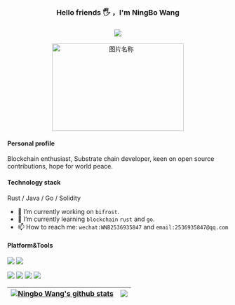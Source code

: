 <div  align="center">    
  <h3>Hello friends 🖐️ ，I'm NingBo Wang<h3>
   <img src="https://komarev.com/ghpvc/?username=hqwangningbo&style=flat-square&color=brightgreen"/>
</div>
 
 <div  align="center">    
 <img src="https://user-images.githubusercontent.com/21078112/163754171-0e917f6d-22e9-4add-8705-b664d12949a6.gif" width = "300" height = "200" alt="图片名称" align=center />
</div>

#### Personal profile

Blockchain enthusiast, Substrate chain developer, keen on open source contributions, hope for world peace.

#### Technology stack
Rust / Java / Go / Solidity
    
- 🔭 I’m currently working on `bifrost`.
- 🌱 I’m currently learning `blockchain` `rust` and `go`.
- 📫 How to reach me: `wechat:WNB2536935847` and `email:2536935847@qq.com`
<!--
Here are some ideas to get you started:
- 🔭 I’m currently working on ...
- 🌱 I’m currently learning ...
- 👯 I’m looking to collaborate on ...
- 🤔 I’m looking for help with ...
- 💬 Ask me about ...
- 📫 How to reach me: ...
- 😄 Pronouns: ...
- ⚡ Fun fact: ...
-->

#### Platform&Tools

[![](https://img.shields.io/badge/macOS-Monterey-FD6585?style=flat-square&logo=Apple)](<[https://](https://www.apple.com/macos/big-sur/)>)
[![](https://img.shields.io/badge/ubuntu-8.04-blue?style=flat-square&logo=Centos)](https://ubuntu.com/)

[![](https://img.shields.io/badge/Jetbrains-Intelllj%20IDEA%20Ultimate-red?style=flat-square&logo=Intellij-IDEA)](https://www.jetbrains.com/idea/)
[![](https://img.shields.io/badge/Jetbrains-GoLand-green?style=flat-square&logo=GoLand)](https://www.jetbrains.com/goland/)
[![](https://img.shields.io/badge/-Docker-2496ED?style=flat-square&logo=docker&logoColor=ffffff)](https://www.docker.com/)
[![](https://img.shields.io/badge/-Postman-ed7547?style=flat-square&logo=postman&logoColor=ffffff)](https://www.postman.com/)

| <a href="https://github.com/hqwangningbo"><img align="center" src="https://github-readme-stats.vercel.app/api?username=hqwangningbo&show_icons=true&theme=radical&hide_border=true" alt="Ningbo Wang's github stats" /></a> | <a href="https://github.com/hqwangningbo"><img align="center" src="https://github-readme-stats.vercel.app/api/top-langs/?username=hqwangningbo&layout=compact&hide_border=true&text_color=9ffef6&bg_color=000000" /></a> |
| ------------------------------------------------------------ | ------------------------------------------------------------ |



